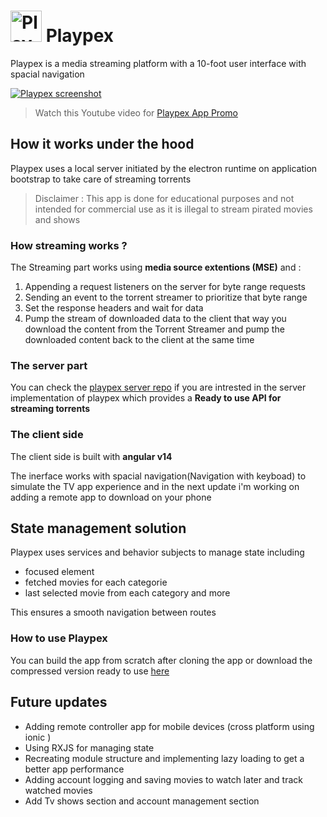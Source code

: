 # <img src="https://i.ibb.co/wSwD1nB/logo-1.png" alt="Playpex logo" width="50"/> Playpex

Playpex is a media streaming platform with a 10-foot user interface with spacial navigation

<a href="https://www.youtube.com/watch?v=mj4EjDdVXTo" target="_blank">
  <img src="https://lh3.googleusercontent.com/fife/ALs6j_F4HTHgkJP8ZGHWvr_ZVBSp5mJIAqxM4FZYs0lntlLTz_fSOKHJf5YNyQMMrgBBLMDrMjilq1rm52AvDELuYlRYWg4azJ3j-QHABydFMGVyB5D4nD8DJ5qh1Na9OFoKtUjB4b8mQ-y142StzuFiof6OOV9jO8XWfChyszdKOn3sam-KrlMtU4hmkr51QHbGfXqKpgew-nGEBz9eTGbnc0QkSsZyjj0RK1NsGLxIowu7HwiO-ZHDb0VXYYNzGbjle2WqzoNIFH3vA7G9NUxP80td7_GsNxRZwcMpWMid09cC8i_EmxTq04vXRCg-SApkhdjg6g0c1dQ1_Tp4mYsEL_1cCQVy8xjOxQLi0B07LfcCBzvLcL3qAGL_lkQPB6BrXhCfhEHjNNun_z56tLBRFoJBOY_cUnIY-KSWcDrbNKcW9M96v0HUhw9DpViF4f9JgwDOr0YDVjFnCgMj7v0IzqaiFzkvBDmjClSrxxUIBBze7Y9N_5haKAoH5UbqtJD56BM15evfkd93fA4OOgBzy6CeS5m9klX-85gUFS8L8Wm9yyB6G-SUTw3KYy7gVNTRZ1TArL4o8VF237m-JkOpki4mhS5j9mNIJVRkHijLFVRk9HUILYHZxqza3OSvHrv9B8pisIy7VYRS4GOjtLkU42_o6DMXGU5-oEV72pi5gIiVXFL4oy8iJiY1p7-TocarI75oehjAciVxGhgkzSwp1u8dlej8f7HasJL-29VkJBm8umAs0l6CozwcgcqoYW90zhPVVkF3jwi16M9S4NpMAlQt9o0y00wU7FF5sXaa_WcMV1poC4genUHe9EkBwG3jRp2dcgbPXvJC4_E8fwkXOL4hSNDhf3MyqIMRDXQ8Tuu1YDbGesi4G2mpwixkIaHe-1lncgFfQyYhbDYaWLA1ALIxHZ2LVik-k9P0GEcEhu_sNkU8V4DBep2H5nhUB7mZgJkNEsq1JSD5zY6ysOWQENXWKZ2puYm0Lv1pv4o_NDr14sm4x5ctawbRIM7UM2cEioVDA5BcUMB-oWutJWRXjI8dAVayyS5beWh1IccafSYZXwPLmbSsZzodLgOgacpmJqcnKvLAlyym7FlO7X-3entq9NsBumpFceK0LoR83GrIce0rVsgrrAXLd5gyGngM3QYBo_mlNVmeo07WilS9-NtddO9SMzTfwOZ4gKK0JSit3f9CVKgw6qzDokTrvrnnNH5FrV0cAPUMTmu1z_kRzIKArv6TwBwxye_bQ2yfmU2t3Vxabr-UmIdM_1OGeogd1UZqgITPQIiRD_I13onF9Xq8u7mNbGJnvmOAE8x6igjfUdAftsk9FezFrwtJUsce5NaIrLYIQWyrum_5HI7e4ilwcc7SpCmCVXErNBRYAjlinACnwrq34Wlq0_6gzs_vZkGn8nv9n6LJGJtXZHVWxcf0QR4q4qiKDR3a2Cc5IdXAvjjoXGZCALaB8EC5Kecx6HOY73ZgUgzbNw2_y8HEpDmbSBHNL0xsx5rAqyuP-WTKSrterbQQsRoPu61uIJQTVJ7JXtQvTvqOBCGof-t1ElEN6Hf3g3xv7HcrS_ei0kfaITt2jixfuIbebfwDlvpi2P9OtxvQHrLZ9TtroVU" alt="Playpex screenshot">
</a>

> Watch this Youtube video for [Playpex App Promo](https://www.youtube.com/watch?v=mj4EjDdVXTo)

## How it works under the hood

Playpex uses a local server initiated by the electron runtime on application bootstrap to take care of streaming torrents
>Disclaimer :
    This app is done for educational purposes and not intended for commercial use as it is illegal to stream pirated movies and shows

### How streaming works ?

The Streaming part works using **media source extentions (MSE)** and :

1. Appending a request listeners on the server for byte range requests
2. Sending an event to the torrent streamer to prioritize that byte range 
3. Set the response headers and wait for data
4. Pump the stream of downloaded data to the client that way you download the content from the Torrent Streamer and pump the downloaded content back to the client at the same time

### The server part

You can check the [playpex server repo](https://github.com/IhebBelhadj/Playpex-backend) if you are intrested in the server implementation of playpex which provides a **Ready to use API for streaming torrents**

### The client side

The client side is built with **angular v14**

The inerface works with spacial navigation(Navigation with keyboad) to simulate the TV app experience and in the next update i'm working on adding a remote app to download on your phone

## State management solution

Playpex uses services and behavior subjects to manage state including 
* focused element
* fetched movies for each categorie
* last selected movie from each category and more

This ensures a smooth navigation between routes

### How to use Playpex

You can build the app from scratch after cloning the app or download the compressed version ready to use [here](https://mega.nz/file/V80xwTyJ#VrSX1fnlIuXL0ghFYE65Qyi-Y1RqOIt-2Vaf2ysohgE)

## Future updates

* Adding remote controller app for mobile devices (cross platform using ionic )
* Using RXJS for managing state
* Recreating module structure and implementing lazy loading to get a better app performance
* Adding account logging and saving movies to watch later and track watched movies
* Add Tv shows section and account management section
